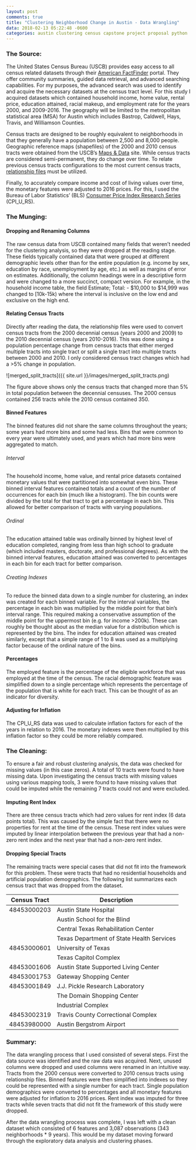 ```yaml
---
layout: post
comments: true
title: "Clustering Neighborhood Change in Austin - Data Wrangling"
data: 2018-02-13 05:22:48 -0600
categories: austin clustering census capstone project proposal python
---
```


### The Source:
The United States Census Bureau (USCB) provides easy access to all census related datasets through their [American FactFinder](https://factfinder.census.gov/) portal. They offer community summaries, guided data retrieval, and advanced searching capabilities. For my purposes, the advanced search was used to identify and acquire the necessary datasets at the census tract level. For this study I acquired datasets which contained household income, home value, rental price, education attained, racial makeup, and employment rate for the years 2000, and 2009-2016. The geography will be limited to the metropolitan statistical area (MSA) for Austin which includes Bastrop, Caldwell, Hays, Travis, and Williamson Counties.

Census tracts are designed to be roughly equivalent to neighborhoods in that they generally have a population between 2,500 and 8,000 people. Geographic reference maps (shapefiles) of the 2000 and 2010 census tracts were obtained from the USCB’s [Maps & Data](https://www.census.gov/geo/maps-data/maps/reference.html) site. While census tracts are considered semi-permanent, they do change over time. To relate previous census tracts configurations to the most current census tracts, [relationship files](https://www.census.gov/geo/maps-data/data/relationship.html) must be utilized.

Finally, to accurately compare income and cost of living values over time, the monetary features were adjusted to 2016 prices. For this, I used the Bureau of Labor Statistics’ (BLS) [Consumer Price Index Research Series](https://www.census.gov/topics/income-poverty/income/guidance/current-vs-constant-dollars.html) (CPI_U_RS).

### The Munging:
#### Dropping and Renaming Columns
The raw census data from USCB contained many fields that weren’t needed for the clustering analysis, so they were dropped at the reading stage. These fields typically contained data that were grouped at different demographic levels other than for the entire population (e.g. income by sex, education by race, unemployment by age, etc.) as well as margins of error on estimates. Additionally, the column headings were in a descriptive form and were changed to a more succinct, compact version. For example, in the household income table, the field Estimate; Total: - \$10,000 to \$14,999 was changed to [10k-15k) where the interval is inclusive on the low end and exclusive on the high end.

#### Relating Census Tracts
Directly after reading the data, the relationship files were used to convert census tracts from the 2000 decennial census (years 2000 and 2009) to the 2010 decennial census (years 2010-2016). This was done using a population percentage change from census tracts that either merged multiple tracts into single tract or split a single tract into multiple tracts between 2000 and 2010. I only considered census tract changes which had a >5% change in population.

![merged_split_tracts]({{ site.url }}/images/merged_split_tracts.png)

The figure above shows only the census tracts that changed more than 5% in total population between the decennial censuses. The 2000 census contained 256 tracts while the 2010 census contained 350.

#### Binned Features
The binned features did not share the same columns throughout the years; some years had more bins and some had less. Bins that were common to every year were ultimately used, and years which had more bins were aggregated to match.

###### Interval
The household income, home value, and rental price datasets contained monetary values that were partitioned into somewhat even bins. These binned interval features contained totals and a count of the number of occurrences for each bin (much like a histogram). The bin counts were divided by the total for that tract to get a percentage in each bin. This allowed for better comparison of tracts with varying populations.

###### Ordinal
The education attained table was ordinally binned by highest level of education completed, ranging from less than high school to graduate (which included masters, doctorate, and professional degrees). As with the binned interval features, education attained was converted to percentages in each bin for each tract for better comparison.

###### Creating Indexes
To reduce the binned data down to a single number for clustering, an index was created for each binned variable. For the interval variables, the percentage in each bin was multiplied by the middle point for that bin’s interval range. This required making a conservative assumption of the middle point for the uppermost bin (e.g. for income >200k). These can roughly be thought about as the median value for a distribution which is represented by the bins. The index for education attained was created similarly, except that a simple range of 1 to 8 was used as a multiplying factor because of the ordinal nature of the bins.

#### Percentages
The employed feature is the percentage of the eligible workforce that was employed at the time of the census. The racial demographic feature was simplified down to a single percentage which represents the percentage of the population that is white for each tract. This can be thought of as an indicator for diversity.

#### Adjusting for Inflation
The CPI_U_RS data was used to calculate inflation factors for each of the years in relation to 2016. The monetary indexes were then multiplied by this inflation factor so they could be more reliably compared.

### The Cleaning:
To ensure a fair and robust clustering analysis, the data was checked for missing values (in this case zeros). A total of 10 tracts were found to have missing data. Upon investigating the census tracts with missing values using various mapping tools, 3 were found to have missing values that could be imputed while the remaining 7 tracts could not and were excluded.

#### Imputing Rent Index
There are three census tracts which had zero values for rent index (6 data points total). This was caused by the simple fact that there were no properties for rent at the time of the census. These rent index values were imputed by linear interpolation between the previous year that had a non-zero rent index and the next year that had a non-zero rent index.

#### Dropping Special Tracts
The remaining tracts were special cases that did not fit into the framework for this problem. These were tracts that had no residential households and artificial population demographics. The following list summarizes each census tract that was dropped from the dataset.

|Census Tract|Description                              |
|------------|-----------------------------------------|
|48453000203 |Austin State Hospital                    |
|            |Austin School for the Blind              |
|            |Central Texas Rehabilitation Center      |
|            |Texas Department of State Health Services|
|48453000601 |University of Texas                      |
|            |Texas Capitol Complex                    |
|48453001606 |Austin State Supported Living Center     |
|48453001753 |Gateway Shopping Center                  |
|48453001849 |J.J. Pickle Research Laboratory          |
|            |The Domain Shopping Center               |
|            |Industrial Complex                       |
|48453002319 |Travis County Correctional Complex       |
|48453980000 |Austin Bergstrom Airport                 |

### Summary:
The data wrangling process that I used consisted of several steps. First the data source was identified and the raw data was acquired. Next, unused columns were dropped and used columns were renamed in an intuitive way. Tracts from the 2000 census were converted to 2010 census tracts using relationship files. Binned features were then simplified into indexes so they could be represented with a single number for each tract. Single population demographics were converted to percentages and all monetary features were adjusted for inflation to 2016 prices. Rent index was imputed for three tracts while seven tracts that did not fit the framework of this study were dropped.

After the data wrangling process was complete, I was left with a clean dataset which consisted of 6 features and 3,087 observations (343 neighborhoods * 9 years). This would be my dataset moving forward through the exploratory data analysis and clustering phases.
